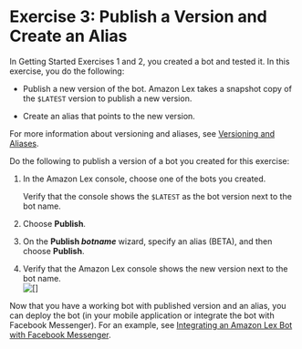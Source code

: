 # Exercise 3: Publish a Version and Create an Alias<a name="gettingstarted-ex3"></a>

In Getting Started Exercises 1 and 2, you created a bot and tested it\. In this exercise, you do the following:

+ Publish a new version of the bot\. Amazon Lex takes a snapshot copy of the `$LATEST` version to publish a new version\. 

+ Create an alias that points to the new version\. 

For more information about versioning and aliases, see [Versioning and Aliases](versioning-aliases.md)\.

Do the following to publish a version of a bot you created for this exercise:

1. In the Amazon Lex console, choose one of the bots you created\. 

   Verify that the console shows the `$LATEST` as the bot version next to the bot name\.

1. Choose **Publish**\.

1. On the **Publish *botname*** wizard, specify an alias \(BETA\), and then choose **Publish**\.

1. Verify that the Amazon Lex console shows the new version next to the bot name\.   
![\[\]](http://docs.aws.amazon.com/lex/latest/dg/images/gs2-final.png)

Now that you have a working bot with published version and an alias, you can deploy the bot \(in your mobile application or integrate the bot with Facebook Messenger\)\. For an example, see [Integrating an Amazon Lex Bot with Facebook Messenger](fb-bot-association.md)\.